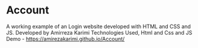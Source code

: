 # Account
A working example of an Login website developed with HTML and CSS and JS.
Developed by Amirreza Karimi
Technologies Used, Html and Css and JS
Demo - https://amirezakarimi.github.io/Account/
